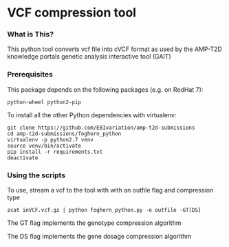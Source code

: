 VCF compression tool 
====================

### What is This?
This python tool converts vcf file into cVCF format as used by the AMP-T2D knowledge portals genetic analysis interactive tool (GAIT)

### Prerequisites
This package depends on the following packages (e.g. on RedHat 7):
```commandline
python-wheel python2-pip
```

To install all the other Python dependencies with virtualenv:
```commandline
git clone https://github.com/EBIvariation/amp-t2d-submissions
cd amp-t2d-submissions/foghorn_python
virtualenv -p python2.7 venv
source venv/bin/activate
pip install -r requirements.txt
deactivate
```

### Using the scripts
To use, stream a vcf to the tool with with an outfile flag and compression type
```commandline
zcat inVCF.vcf.gz | python foghorn_python.py -o outfile -GT[DS]
```

The GT flag implements the genotype compression algorithm 

The DS flag implements the gene dosage compression algorithm
